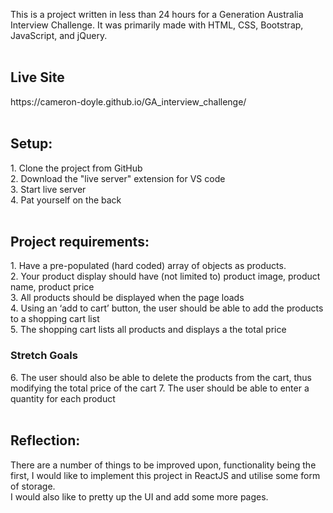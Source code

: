 This is a project written in less than 24 hours for a Generation Australia Interview Challenge. It was primarily made with HTML, CSS, Bootstrap, JavaScript, and jQuery.
<br>
<br>
<h2>Live Site</h2>
https://cameron-doyle.github.io/GA_interview_challenge/<br>
<br>
<h2>Setup:</h2>
1. Clone the project from GitHub<br>
2. Download the "live server" extension for VS code<br>
3. Start live server<br>
4. Pat yourself on the back<br>
<br>
<h2>Project requirements:</h2>
1. Have a pre-populated (hard coded) array of objects as products.<br>
2. Your product display should have (not limited to) product image,
product name, product price<br>
3. All products should be displayed when the page loads<br>
4. Using an ‘add to cart’ button, the user should be able to add the
products to a shopping cart list<br>
5. The shopping cart lists all products and displays a the total price
<h3>Stretch Goals</h3>
6. The user should also be able to delete the products from the cart, thus<br>
modifying the total price of the cart
7. The user should be able to enter a quantity for each product<br>
<br>
<h2>Reflection:</h2>
There are a number of things to be improved upon, functionality being the first, I would like to implement this project in ReactJS and utilise some form of storage.<br>
I would also like to pretty up the UI and add some more pages.